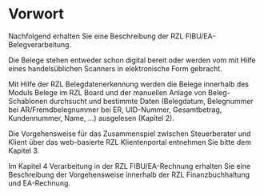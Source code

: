 # Vorwort

Nachfolgend erhalten Sie eine Beschreibung der RZL
FIBU/EA-Belegverarbeitung.

Die Belege stehen entweder schon digital bereit oder werden vom mit
Hilfe eines handelsüblichen Scanners in elektronische Form gebracht.

Mit Hilfe der RZL Belegdatenerkennung werden die Belege innerhalb des
Moduls Belege im RZL Board und der manuellen Anlage von
Beleg-Schablonen durchsucht und bestimmte Daten (Belegdatum,
Belegnummer bei AR/Fremdbelegnummer bei ER, UID-Nummer, Gesamtbetrag,
Kundennummer, Name, …) ausgelesen (Kapitel 2).

Die Vorgehensweise für das Zusammenspiel zwischen Steuerberater und
Klient über das web-basierte RZL Klientenportal entnehmen Sie bitte
dem Kapitel 3.

Im Kapitel 4 Verarbeitung in der RZL FIBU/EA-Rechnung erhalten Sie
eine Beschreibung der Vorgehensweise innerhalb der RZL
Finanzbuchhaltung und EA-Rechnung.






